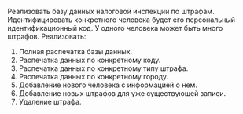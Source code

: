 Реализовать базу данных налоговой инспекции по
штрафам. Идентифицировать конкретного человека будет его персональный идентификационный код. У одного
человека может быть много штрафов.
Реализовать:
1. Полная распечатка базы данных.
2. Распечатка данных по конкретному коду.
3. Распечатка данных по конкретному типу штрафа.
4. Распечатка данных по конкретному городу.
5. Добавление нового человека с информацией о нем.
6. Добавление новых штрафов для уже существующей
записи.
7. Удаление штрафа.
